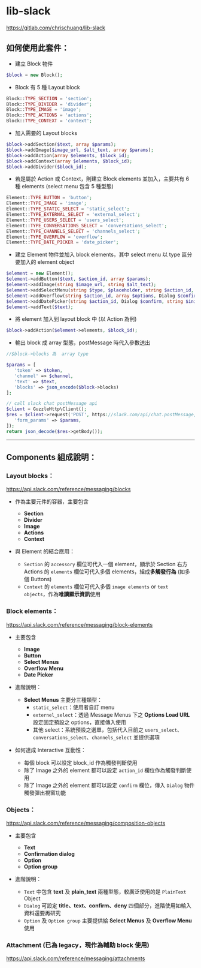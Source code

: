 # lib-slack

https://gitlab.com/chrischuang/lib-slack

## 如何使用此套件：

 - 建立 Block 物件
 ```php
 $block = new Block();
 ```
 
 - Block 有 5 種 Layout block
 ```php
 Block::TYPE_SECTION = 'section';
 Block::TYPE_DIVIDER = 'divider';
 Block::TYPE_IMAGE = 'image';
 Block::TYPE_ACTIONS = 'actions';
 Block::TYPE_CONTEXT = 'context';
 ```
 
 - 加入需要的 Layout blocks
 ```php
 $block->addSection($text, array $params);
 $block->addImage($image_url, $alt_text, array $params);
 $block->addAction(array $elements, $block_id);
 $block->addContext(array $elements, $block_id);
 $block->addDivider($block_id);
 ```
 
 - 若是屬於 Action 或 Context，則建立 Block elements 並加入，主要共有 6 種 elements (select menu 包含 5 種型態)
 ```php
 Element::TYPE_BUTTON = 'button';
 Element::TYPE_IMAGE = 'image';
 Element::TYPE_STATIC_SELECT = 'static_select';
 Element::TYPE_EXTERNAL_SELECT = 'external_select';
 Element::TYPE_USERS_SELECT = 'users_select';
 Element::TYPE_CONVERSATIONS_SELECT = 'conversations_select';
 Element::TYPE_CHANNELS_SELECT = 'channels_select';
 Element::TYPE_OVERFLOW = 'overflow';
 Element::TYPE_DATE_PICKER = 'date_picker';
 ```
 
 - 建立 Element 物件並加入 block elements，其中 select menu 以 type 區分要加入的 element object
 ```php
 $element = new Element();
 $element->addButton($text, $action_id, array $params);
 $element->addImage(string $image_url, string $alt_text);
 $element->addSelectMenu(string $type, $placeholder, string $action_id, array $params);
 $element->addOverflow(string $action_id, array $options, Dialog $confirm);
 $element->addDatePicker(string $action_id, Dialog $confirm, string $initial_date);
 $element->addText($text);
 ```
 
 - 將 element 加入到 layout block 中 (以 Action 為例)
 ```php
 $block->addAction($element->elements, $block_id);
 ```
 
 - 輸出 block 成 array 型態，postMessage 時代入參數送出
 ```php
 //$block->blocks 為  array type
 
 $params = [
    'token' => $token,
    'channel' => $channel,
    'text' => $text,
    'blocks' => json_encode($block->blocks)
 ];
 
 // call slack chat postMessage api
 $client = GuzzleHttp\Client();
 $res = $client->request('POST', https://slack.com/api/chat.postMessage, [
    'form_params' => $params,
 ]);
 return json_decode($res->getBody());
 ```

---

## Components 組成說明：

### Layout blocks：
 https://api.slack.com/reference/messaging/blocks

 - 作為主要元件的容器，主要包含
   - **Section**
   - **Divider**
   - **Image**
   - **Actions**
   - **Context**

 - 與 Element 的結合應用：
   -  `Section` 的 `accessory` 欄位可代入一個 element，顯示於 Section 右方 Actions 的 `elements` 欄位可代入多個 elements，組成**多觸發行為** (如多個 Buttons)
   -  `Context` 的 `elements` 欄位可代入多個 `image elements` or `text objects`，作為**唯讀顯示資訊**使用

### Block elements：
 https://api.slack.com/reference/messaging/block-elements

 - 主要包含
   - **Image**
   - **Button**
   - **Select Menus**
   - **Overflow Menu**
   - **Date Picker**

 - 進階說明：
   - **Select Menus** 主要分三種類型：
     -  `static_select`：使用者自訂 menu
     -  `externel_select`：透過 Message Menus 下之 **Options Load URL** 設定固定預設之 options，直接傳入使用
     -  其他 select：系統預設之選單，包括代入目前之 `users_select`、`conversations_select`、`channels_select` 並提供選項

 - 如何達成 Interactive 互動性：
   -  每個 block 可以設定 block_id 作為觸發判斷使用
   -  除了 Image 之外的 element 都可以設定 `action_id` 欄位作為觸發判斷使用
   -  除了 Image 之外的 element 都可以設定 `confirm` 欄位，傳入 `Dialog` 物件觸發彈出視窗功能

### Objects：
 https://api.slack.com/reference/messaging/composition-objects

 - 主要包含
   - **Text**
   - **Confirmation dialog**
   - **Option**
   - **Option group**

 - 進階說明：
   - `Text` 中包含 **text** 及 **plain_text** 兩種型態，較廣泛使用的是 `PlainText` Object
   - `Dialog` 可設定 **title、text、confirm、deny** 四個部分，進階使用如輸入資料還要再研究
   - `Option` 及 `Option group` 主要提供給 **Select Menus** 及 **Overflow Menu** 使用

### Attachment (已為 legacy，現作為輔助 block 使用)
 https://api.slack.com/reference/messaging/attachments
